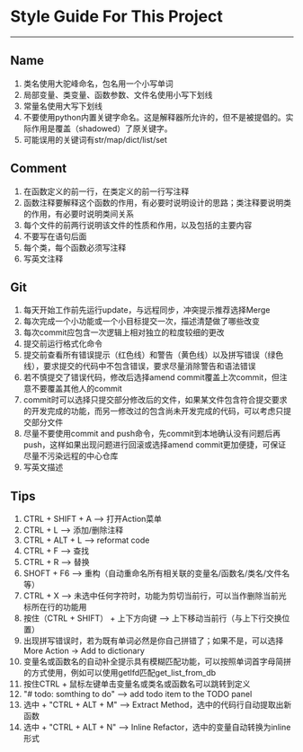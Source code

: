 # Style Guide For This Project

---

## Name

1. 类名使用大驼峰命名，包名用一个小写单词
2. 局部变量、类变量、函数参数、文件名使用小写下划线
3. 常量名使用大写下划线
4. 不要使用python内置关键字命名。这是解释器所允许的，但不是被提倡的。实际作用是覆盖（shadowed）了原关键字。
5. 可能误用的关键词有str/map/dict/list/set

## Comment

1. 在函数定义的前一行，在类定义的前一行写注释
2. 函数注释要解释这个函数的作用，有必要时说明设计的思路；类注释要说明类的作用，有必要时说明类间关系
3. 每个文件的前两行说明该文件的性质和作用，以及包括的主要内容
4. 不要写在语句后面
5. 每个类，每个函数必须写注释
6. 写英文注释

## Git

1. 每天开始工作前先运行update，与远程同步，冲突提示推荐选择Merge
2. 每次完成一个小功能或一个小目标提交一次，描述清楚做了哪些改变
3. 每次commit应包含一次逻辑上相对独立的粒度较细的更改
4. 提交前运行格式化命令
5. 提交前查看所有错误提示（红色线）和警告（黄色线）以及拼写错误（绿色线），要求提交的代码中不包含错误，要求尽量消除警告和语法错误
6. 若不慎提交了错误代码，修改后选择amend commit覆盖上次commit，但注意不要覆盖其他人的commit
7. commit时可以选择只提交部分修改后的文件，如果某文件包含符合提交要求的开发完成的功能，而另一修改过的包含尚未开发完成的代码，可以考虑只提交部分文件
8. 尽量不要使用commit and push命令，先commit到本地确认没有问题后再push，这样如果出现问题进行回滚或选择amend commit更加便捷，可保证尽量不污染远程的中心仓库
9. 写英文描述

## Tips

1. CTRL + SHIFT + A --> 打开Action菜单
2. CTRL + L         --> 添加/删除注释
3. CTRL + ALT + L   --> reformat code
4. CTRL + F         --> 查找
5. CTRL + R         --> 替换
6. SHOFT + F6       --> 重构（自动重命名所有相关联的变量名/函数名/类名/文件名等）
7. CTRL + X         --> 未选中任何字符时，功能为剪切当前行，可以当作删除当前光标所在行的功能用
8. 按住（CTRL + SHIFT） + 上下方向键 --> 上下移动当前行（与上下行交换位置）
9. 出现拼写错误时，若为既有单词必然是你自己拼错了；如果不是，可以选择More Action -> Add to dictionary
10. 变量名或函数名的自动补全提示具有模糊匹配功能，可以按照单词首字母简拼的方式使用，例如可以使用getlfd匹配get_list_from_db
11. 按住CTRL + 鼠标左键单击变量名或类名或函数名可以跳转到定义
12. "\# todo: somthing to do" --> add todo item to the TODO panel
13. 选中 + "CTRL + ALT + M"  --> Extract Method，选中的代码行自动提取出新函数
14. 选中 + "CTRL + ALT + N" --> Inline Refactor，选中的变量自动转换为inline形式